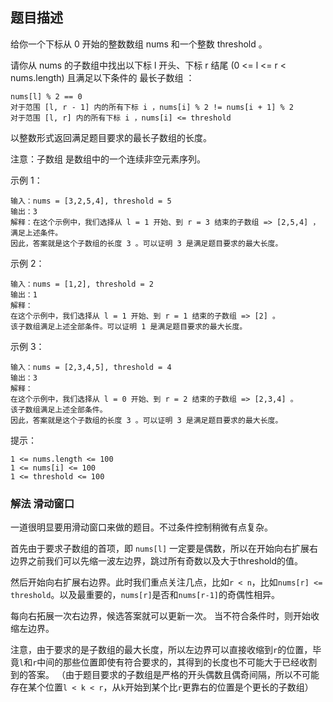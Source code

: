 ## 题目描述
给你一个下标从 0 开始的整数数组 nums 和一个整数 threshold 。

请你从 nums 的子数组中找出以下标 l 开头、下标 r 结尾 (0 <= l <= r < nums.length) 且满足以下条件的 最长子数组 ：
```
nums[l] % 2 == 0
对于范围 [l, r - 1] 内的所有下标 i ，nums[i] % 2 != nums[i + 1] % 2
对于范围 [l, r] 内的所有下标 i ，nums[i] <= threshold
```
以整数形式返回满足题目要求的最长子数组的长度。

注意：子数组 是数组中的一个连续非空元素序列。

示例 1：
```
输入：nums = [3,2,5,4], threshold = 5
输出：3
解释：在这个示例中，我们选择从 l = 1 开始、到 r = 3 结束的子数组 => [2,5,4] ，满足上述条件。
因此，答案就是这个子数组的长度 3 。可以证明 3 是满足题目要求的最大长度。
```
示例 2：
```
输入：nums = [1,2], threshold = 2
输出：1
解释：
在这个示例中，我们选择从 l = 1 开始、到 r = 1 结束的子数组 => [2] 。
该子数组满足上述全部条件。可以证明 1 是满足题目要求的最大长度。
```
示例 3：
```
输入：nums = [2,3,4,5], threshold = 4
输出：3
解释：
在这个示例中，我们选择从 l = 0 开始、到 r = 2 结束的子数组 => [2,3,4] 。 
该子数组满足上述全部条件。
因此，答案就是这个子数组的长度 3 。可以证明 3 是满足题目要求的最大长度。
```

提示：
```
1 <= nums.length <= 100 
1 <= nums[i] <= 100 
1 <= threshold <= 100
```

### 解法 滑动窗口
一道很明显要用滑动窗口来做的题目。不过条件控制稍微有点复杂。

首先由于要求子数组的首项，即 `nums[l]` 一定要是偶数，所以在开始向右扩展右边界之前我们可以先缩一波左边界，跳过所有奇数以及大于threshold的值。

然后开始向右扩展右边界。此时我们重点关注几点，比如`r < n`，比如`nums[r] <= threshold`。以及最重要的，`nums[r]`是否和`nums[r-1]`的奇偶性相异。

每向右拓展一次右边界，候选答案就可以更新一次。 当不符合条件时，则开始收缩左边界。

注意，由于要求的是子数组的最大长度，所以左边界可以直接收缩到`r`的位置，毕竟`l`和`r`中间的那些位置即使有符合要求的，其得到的长度也不可能大于已经收割到的答案。
（由于题目要求的子数组是严格的开头偶数且偶奇间隔，所以不可能存在某个位置`l < k < r`，从`k`开始到某个比`r`更靠右的位置是个更长的子数组）